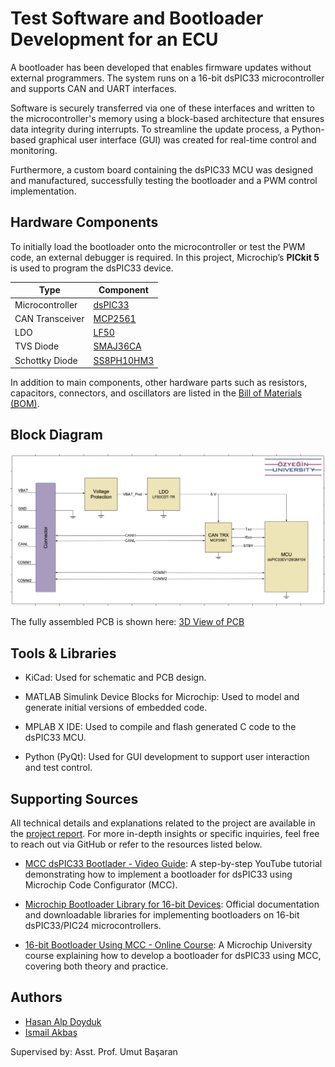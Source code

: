 
# Test Software and Bootloader Development for an ECU

A bootloader has been developed that enables firmware updates without external programmers. The system runs on a 16-bit dsPIC33 microcontroller and supports CAN and UART interfaces.

Software is securely transferred via one of these interfaces and written to the microcontroller's memory using a block-based architecture that ensures data integrity during interrupts. To streamline the update process, a Python-based graphical user interface (GUI) was created for real-time control and monitoring.

Furthermore, a custom board containing the dsPIC33 MCU was designed and manufactured, successfully testing the bootloader and a PWM control implementation.
## Hardware Components

To initially load the bootloader onto the microcontroller or test the PWM code, an external debugger is required. In this project, Microchip’s **PICkit 5** is used to program the dsPIC33 device.

| Type         | Component                                                        |
| ----------------- | ------------------------------------------------------------------ |
| Microcontroller | [dsPIC33](https://ww1.microchip.com/downloads/aemDocuments/documents/OTH/ProductDocuments/DataSheets/dsPIC33EVXXXGM00X-10X-Family-Data-Sheet-DS70005144H.pdf) |
| CAN Transceiver | [MCP2561](https://ww1.microchip.com/downloads/en/DeviceDoc/20005167C.pdf) |
| LDO              | [LF50](https://www.st.com/resource/en/datasheet/lfxx.pdf) |
| TVS Diode| [SMAJ36CA](https://www.vishay.com/docs/88390/smaj50a.pdf) |
| Schottky Diode| [SS8PH10HM3](https://www.vishay.com/docs/88989/ss8ph10.pdf) |

In addition to main components, other hardware parts such as resistors, capacitors, connectors, and oscillators are listed in the [Bill of Materials (BOM)](https://github.com/hasanalpdoyduk/Test-Software-and-Bootloader-Development-for-an-ECU/blob/main/KiCAD/ECU_SW_Control/Production_Files/BOM/ECU_SW_Control.csv).


## Block Diagram

![Block Diagram](https://github.com/hasanalpdoyduk/Test-Software-and-Bootloader-Development-for-an-ECU/blob/main/Images/block_diagram_last.png)

The fully assembled PCB is shown here: [3D View of PCB](https://github.com/hasanalpdoyduk/Test-Software-and-Bootloader-Development-for-an-ECU/blob/main/Images/3D_view.pdf)


## Tools & Libraries

- KiCad: Used for schematic and PCB design.

- MATLAB Simulink Device Blocks for Microchip: Used to model and generate initial versions of embedded code.

- MPLAB X IDE: Used to compile and flash generated C code to the dsPIC33 MCU.

- Python (PyQt): Used for GUI development to support user interaction and test control.






## Supporting Sources

All technical details and explanations related to the project are available in the [project report](https://github.com/hasanalpdoyduk/Test-Software-and-Bootloader-Development-for-an-ECU/blob/main/Report_Presentation/EE402_Final_Report_AlpDoyduk_S025015_I%CC%87smailAkbas_S024094.pdf). For more in-depth insights or specific inquiries, feel free to reach out via GitHub or refer to the resources listed below.

- [MCC dsPIC33 Bootlader - Video Guide](https://www.youtube.com/watch?v=2LhW11LbNhY): A step-by-step YouTube tutorial demonstrating how to implement a bootloader for dsPIC33 using Microchip Code Configurator (MCC).

- [Microchip Bootloader Library for 16-bit Devices](https://www.microchip.com/en-us/software-library/dspic33-pic24-bootloader): Official documentation and downloadable libraries for implementing bootloaders on 16-bit dsPIC33/PIC24 microcontrollers.

- [16-bit Bootloader Using MCC - Online Course](https://mu.microchip.com/16-bit-bootloaders-using-mcc-device-side): A Microchip University course explaining how to develop a bootloader for dsPIC33 using MCC, covering both theory and practice.
## Authors

- [Hasan Alp Doyduk](https://www.github.com/hasanalpdoyduk)
- [Ismail Akbaş](https://www.github.com/ismailakbas)

Supervised by: Asst. Prof. Umut Başaran

